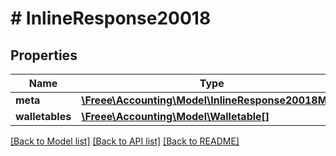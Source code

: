 # # InlineResponse20018

## Properties

Name | Type | Description | Notes
------------ | ------------- | ------------- | -------------
**meta** | [**\Freee\Accounting\Model\InlineResponse20018Meta**](InlineResponse20018Meta.md) |  | [optional] 
**walletables** | [**\Freee\Accounting\Model\Walletable[]**](Walletable.md) |  | 

[[Back to Model list]](../../README.md#documentation-for-models) [[Back to API list]](../../README.md#documentation-for-api-endpoints) [[Back to README]](../../README.md)


